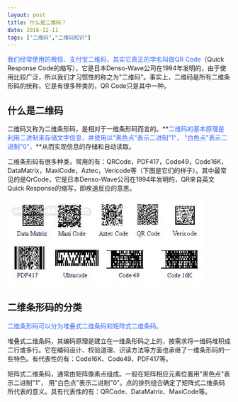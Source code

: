 ```yaml
---
layout: post
title: 什么是二维码？
date: 2016-12-11
tags: ["二维码","二维码知识"]
---
```


<span style="color: #3366ff;">我们经常使用的微信、支付宝二维码，其实它真正的学名叫做QR Code</span>（Quick Response Code的缩写），它是日本Denso-Wave公司在1994年发明的，由于使用比较广泛，所以我们才习惯性的称之为"二维码"。事实上，二维码是所有二维条形码的统称，它是有很多种类的，QR Code只是其中一种。

## 什么是二维码

二维码又称为二维条形码，是相对于一维条形码而言的。**<span style="color: #3366ff;">二维码的基本原理是利用二进制来存储文字信息，并使用以"黑色点"表示二进制"1"， "白色点"表示二进制"0"，</span>**从而实现信息的存储和自动读取。

二维条形码有很多种类，常用的有：QRCode，PDF417，Code49，Code16K，DataMatrix，MaxiCode，Aztec，Vericode等（下图是它们的样子）。其中最常见的是QrCode，它是日本Denso-Wave公司在1994年发明的，QR来自英文Quick Response的缩写，即疾速反应的意思。

![](imgs/p65_1.jpg)

## 二维条形码的分类

<span style="color: #3366ff;">二维条形码可以分为堆叠式二维条码和矩阵式二维条码。</span>

堆叠式二维条码，其编码原理是建立在一维条形码之上的，按需求将一维码堆积成二行或多行。它在编码设计、校验道理、识读方法等方面也承继了一维条形码的一些特色。有代表性的有：Code16K、Code49、PDF417等。

矩阵式二维条码，通常由矩阵像素点组成。一般在矩阵相应元素位置用"黑色点"表示二进制"1"， 用"白色点"表示二进制"0"。点的排列组合确定了矩阵式二维条码所代表的意义。具有代表性的有：QRCode、DataMatrix、MaxiCode等。